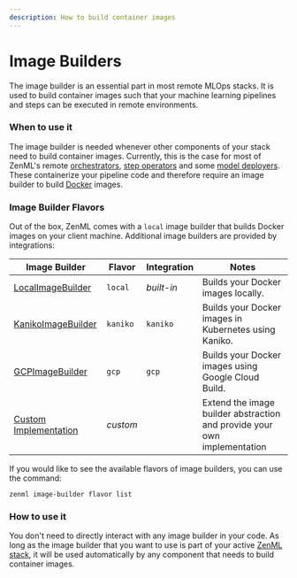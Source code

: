 ```yaml
---
description: How to build container images
---
```


# Image Builders

The image builder is an essential part in most remote MLOps stacks. It is used to build container images such that your machine learning pipelines and steps can be executed in remote environments.

### When to use it

The image builder is needed whenever other components of your stack need to build container images. Currently, this is the case for most of ZenML's remote [orchestrators](../orchestrators/orchestrators.md), [step operators](../step-operators/step-operators.md) and some [model deployers](../model-deployers/model-deployers.md). These containerize your pipeline code and therefore require an image builder to build [Docker](https://www.docker.com/) images.

### Image Builder Flavors

Out of the box, ZenML comes with a `local` image builder that builds Docker images on your client machine. Additional image builders are provided by integrations:

| Image Builder                      | Flavor   | Integration | Notes                                                                    |
| ---------------------------------- | -------- | ----------- | ------------------------------------------------------------------------ |
| [LocalImageBuilder](local.md)      | `local`  | _built-in_  | Builds your Docker images locally.                                       |
| [KanikoImageBuilder](kaniko.md)    | `kaniko` | `kaniko`    | Builds your Docker images in Kubernetes using Kaniko.                    |
| [GCPImageBuilder](gcp.md)          | `gcp`    | `gcp`       | Builds your Docker images using Google Cloud Build.                      |
| [Custom Implementation](custom.md) | _custom_ |             | Extend the image builder abstraction and provide your own implementation |

If you would like to see the available flavors of image builders, you can use the command:

```shell
zenml image-builder flavor list
```

### How to use it

You don't need to directly interact with any image builder in your code. As long as the image builder that you want to use is part of your active [ZenML stack](../../../../old\_book/starter-guide/stacks/stacks.md), it will be used automatically by any component that needs to build container images.
